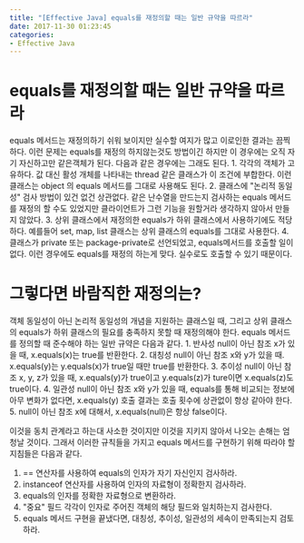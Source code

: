 ```yaml
---
title: "[Effective Java] equals를 재정의할 때는 일반 규약을 따르라"
date: 2017-11-30 01:23:45
categories:
- Effective Java
---
```


# equals를 재정의할 때는 일반 규약을 따르라
equals 메서드는 재정의하기 쉬워 보이지만 실수할 여지가 많고 이로인한 결과는 끔찍하다. 이런 문제는 equals를 재정의 하지않는것도 방법이긴 하지만 이 경우에는 오직 자기 자신하고만 같은객체가 된다. 다음과 같은 경우에는 그래도 된다.
	1. 각각의 객체가 고유하다.
		값 대신 활성 개체를 나타내는 thread 같은 클래스가 이 조건에 부합한다. 이런 클래스는 object 의 equals 메서드를 그대로 사용해도 된다.
	2. 클래스에 "논리적 동일성" 검사 방법이 있건 없건 상관없다.
		같은 난수열을 만드는지 검사하는 equals 메서드를 재정의 할 수도 있었지만 클라이언트가 그런 기능을 원할거라 생각하지 않아서 만들지 않았다.
	3. 상위 클래스에서 재정의한 equals가 하위 클래스에서 사용하기에도 적당하다.
		예를들어 set, map, list 클래스는 상위 클래스의 equals를 그대로 사용한다.
	4. 클래스가 private 또는 package-private로 선언되었고, equals메서드를 호출할 일이 없다.
		이런 경우에도 equals를 재정의 하는게 맞다. 실수로도 호출할 수 있기 때문이다.

# 그렇다면 바람직한 재정의는?
객체 동일성이 아닌 논리적 동일성의 개념을 지원하는 클래스일 때, 그리고 상위 클래스의 equals가 하위 클래스의 필요를 충족하지 못할 때 재정의해야 한다. equals 메서드를 정의할 때 준수해야 하는 일반 규약은 다음과 같다.
	1. 반사성
		null이 아닌 참조 x가 있을 때, x.equals(x)는 true를 반환한다.
	2. 대칭성
		null이 아닌 참조 x와 y가 있을 때. x.equals(y)는 y.equals(x)가 true일 때만 true를 반환한다.
	3. 추이성
		null이 아닌 참조 x, y, z가 있을 때, x.equals(y)가 true이고 y.equals(z)가 ture이면 x.equals(z)도 true이다.
	4. 일관성
		null이 아닌 참조 x와 y가 있을 때, equals를 통해 비교되는 정보에 아무 변화가 없다면, x.equals(y) 호출 결과는 호출 횟수에 상관없이 항상 같아야 한다.
	5. null이 아닌 참조 x에 대해서, x.equals(null)은 항상 false이다.

이것을 동치 관계라고 하는대 사소한 것이지만 이것을 지키지 않아서 나오는 손해는 엄청날 것이다. 그래서 이러한 규칙들을 가지고 equals 메서드를 구현하기 위해 따라야 할 지침들은 다음과 같다.

1. == 연산자를 사용하여 equals의 인자가 자기 자신인지 검사하라.
2. instanceof 연산자를 사용하여 인자의 자료형이 정확한지 검사하라.
3. equals의 인자를 정확한 자료형으로 변환하라.
4. "중요" 필드 각각이 인자로 주어진 객체의 해당 필드와 일치하는지 검사한다.
5. equals 메서드 구현을 끝냈다면, 대칭성, 추이성, 일관성의 세속이 만족되는지 검토하라.
